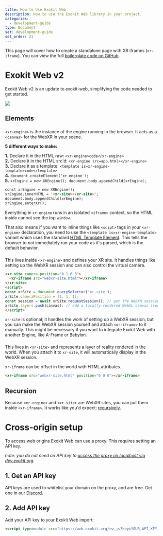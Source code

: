 ```yaml
---
title: How to Use Exokit Web
description: How to use the Exokit Web library in your project.
categories:
  - development-guide
type: Document
set: development-guide
set_order: 21
---
```


This page will cover how to create a standalone page with XR iframes (`xr-iframe`). You can view the full [boilerplate code on GitHub](https://github.com/exokitxr/exokit-web/tree/master/boilerplate).

# Exokit Web v2

Exokit Web v2 is an update to exokit-web, simplifying the code needed to get started.

![](https://i.imgur.com/i2nFvgQ.png)

## Elements

### <xr-engine>

`<xr-engine>` is the instance of the engine running in the browser. It acts as a `<canvas>` for the WebXR in your scene.

**5 different ways to make:**

<b>1.</b> Declare it in the HTML raw: `<xr-engine>code</xr-engine>`
<br>
<b>2.</b> Declare it in the HTML src'd: `<xr-engine src=app.html></xr-engine>`
<br>
<b>3.</b> Declare it as a template: `<template is=xr-engine-template>code</template>`
<br>
<b>4.</b> `document.createElement('xr-engine');`
<br>
<b>5.</b> `xrEngine = new XREngine(); document.body.appendChild(xrEngine);`


```html
const xrEngine = new XREngine();
xrEngine.innerHTML = '<xr-site></xr-site>';
document.body.appendChild(xrEngine);
xrEngine.enterXr();
```

Everything in `xr-engine` runs in an isolated `<iframe>` context, so the HTML inside cannot see the top `window`.

That also means if you want to inline things like `<scipt>` tags in your `<xr-engine>` declaration, you need to use the `<template is=xr-engine-template>` variant which uses the standard [HTML Template Element](https://developer.mozilla.org/en-US/docs/Web/HTML/Element/template). This tells the browser to _not_ immediately run your code as it's parsed, which is the default behavior.

### <xr-site>

This lives inside `<xr-engine>` and defines your XR site. It handles things like setting up the WebXR session and can also control the virtual camera.

```html
<xr-site camera-position="0 1.6 3">
  <xr-iframe src="webxr-site.html"></xr-iframe>
</xr-site>
<script>
const xrSite = document.querySelector('xr-site');
xrSite.cameraPosition = [1, 1, 1];
const session = await xrSite.requestSession(); // get the WebXR session that xr-site auto-created
xrSite.layers.push(canvas); // add a locally-rendered WebGL canvas (such as from THREE.js) as an additional layer
</script>
```

`xr-site` is optional; it handles the work of setting up a WebXR session, but you can make the WebXR session yourself and attach `<xr-iframe>` to it manually. This might be necessary if you want to integrate Exokit Web with another Engine, like A-Frame or Babylon.

### <xr-iframe>

This lives in `<xr-site>` and represents a layer of reality rendered in the world. When you attach it to `xr-site`, it will automatically display in the WebXR session.

`xr-iframe` can be offset in the world with HTML attributes.

```html
<xr-iframe src="webxr-site.html" position="0 0 0"></xr-iframe>
```

## Recursion

Because `<xr-engine>` and `<xr-site>` are WebXR sites, you can put them inside `<xr-iframe>`. It works like you'd expect: [recursively](#recursion).

# Cross-origin setup

To access web origins Exokit Web can use a proxy. This requires setting an API key.

*note: you do not need an API key to [access the proxy on localhost via dev.exokit.org](https://github.com/exokitxr/exokit-web/blob/master/index.js#L11-L17).*
## 1. Get an API key

API keys are used to whitelist your domain on the proxy, and are free. Get one in our [Discord](https://discord.gg/zgYEJgS).

## 2. Add API key

Add your API key to your Exokit Web import:

```html
<script type=module src="https://web.exokit.org/ew.js?key=YOUR_API_KEY_HERE"></script>
```
